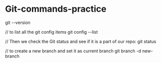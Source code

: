# Git-commands-practice

git --version

// to list all the git config items
git config --list

// Then we check the Git status and see if it is a part of our repo:
git status

// to create a new branch and set it as current branch
git branch -d new-branch
